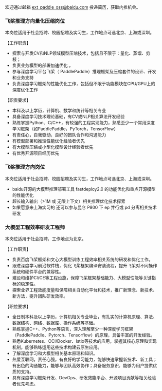 欢迎通过邮箱 ext_paddle_oss@baidu.com 投递简历，获取内推机会。

### 飞桨推理方向量化压缩岗位
本岗位适用于社会招聘、校园招聘及实习生，工作地点可选北京、上海或深圳。

【工作职责】
- 探索与开发CV和NLP领域模型压缩技术，包括且不限于：量化、蒸馏、剪枝；
- 负责业务模型的部署加速优化 。
- 参与深度学习平台飞桨（ PaddlePaddle）推理框架及压缩套件的设计、开发和业务支持
- 负责深度学习框架的性能优化工作，包括但不限于功能模块在CPU/GPU上的深度优化工作

【职责要求】
- 本科及以上学历，计算机、数学和统计等相关专业
- 具备深度学习技术理论基础，有CV或NLP相关算法开发经验
- 熟练掌握Python、C/C++，有较强的工程实现能力，熟悉至少一个常用深度学习框架（如PaddlePaddle，PyTorch，TensorFlow）
- 有责任心，自我驱动，良好的团队合作和沟通能力
- 有模型部署和推理性能优化经验者优先
- 有大模型压缩或小型化模型设计经验者优先
- 有优秀开源项目经历优先

### 飞桨推理方向岗位
本岗位适用于社会招聘、校园招聘及实习生，工作地点可选北京、上海或深圳。
- baidu开源的大模型推理部署工具 fastdeploy2.0 的功能优化和重点开源模型的性能优化
- 超长输入输出（>1M 或 无限上下文）相关推理优化技术探索 
- 如果愿意来上海实习的 还可以参与昆仑 P800 下 ep 并行或 pd 分离相关技术研发

### 大模型工程效率研发工程师
本岗位适用于社会招聘，工作地点为北京。

【工作职责】
- 负责百度飞桨框架和文心大模型训练工程效率相关系统的研发和优化工作。
- 跟进深度学习前沿软件栈，优化飞桨框架编译安装流程，提升飞桨对不同操作系统和硬件平台的兼容性。
- 建设和维护CI/CE等工程设施，保障飞桨框架基础能力、大模型性能等关键指标的稳定性。
- 探索业界工程效能度量和保障相关自动化平台和技术，推广新理念、新技术、新方法，提升团队研发效率。

【职位要求】
- 全日制本科及以上学历，计算机相关专业毕业，有扎实的计算机原理、算法、数据结构、网络、数据库、操作系统等基础。
- 熟练掌握C++、Python等语言，深入理解至少一种深度学习框架（PaddlePaddle、Pytorch、Tensorflow）的原理，具备丰富的开发经验。
- 熟悉Kubernetes、OCI/Docker、Istio等技术的应用，掌握其核心原理和实现机制，能够熟练运用这些技术构建云原生应用。
- 了解深度学习和大模型相关基本原理和知识。 
- 热爱互联网，责任心强，有良好的学习能力，能够快速掌握新技术、新工具；有出色的沟通能力，能够与团队高效协作；具备服务意识，能够为用户提供优质的支持。
- 具有深度学习框架开发、DevOps、研发效能平台、开源项目贡献等相关经验者优先考虑。
